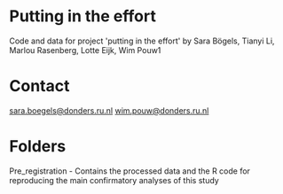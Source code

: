 # Putting in the effort
Code and data for project 'putting in the effort' by Sara Bögels, Tianyi Li, Marlou Rasenberg, Lotte Eijk, Wim Pouw1

# Contact
sara.boegels@donders.ru.nl
wim.pouw@donders.ru.nl

# Folders
Pre_registration - Contains the processed data and the R code for reproducing the main confirmatory analyses of this study
